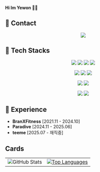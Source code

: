 **Hi Im Yewon 🐱‍💻**

## 📧 Contact
<p align='center'>
  <!-- gmail -->
  <img src="https://img.shields.io/badge/noddy0501@gmail.com-EA4335?style=flat-square&logo=gmail&logoColor=white"/>
</p>

<!-- 기술 스택 -->
## 📌 Tech Stacks

<p align='center'>
<img src="https://img.shields.io/badge/java-%23007396.svg?&style=flat-square&logo=java&logoColor=white" />
<img src="https://img.shields.io/badge/spring-%236DB33F.svg?&style=flat-square&logo=spring&logoColor=white" />
<img src="https://img.shields.io/badge/Spring Boot-6DB33F?style=flat-square&logo=springboot&logoColor=white"/>
<img src="https://img.shields.io/badge/Spring Data JPA-6DB33F?style=flat-square&logoColor=white"/>
</p>
<p align='center'>
<img src="https://img.shields.io/badge/mysql-%234479A1.svg?&style=flat-square&logo=mysql&logoColor=white" />
<img src="https://img.shields.io/badge/mongodb-%2347A248.svg?&style=flat-square&logo=mongodb&logoColor=white" />
<img src="https://img.shields.io/badge/postgresql-%23336791.svg?&style=flat-square&logo=postgresql&logoColor=white" />
</p>
<p align='center'>
<img src="https://img.shields.io/badge/amazon%20aws-%23232F3E.svg?&style=flat-square&logo=amazon%20aws&logoColor=white" />
<img src="https://img.shields.io/badge/linux-%23FCC624.svg?&style=flat-square&logo=linux&logoColor=black" />
</p>
<p align='center'>
<img src="https://img.shields.io/badge/python-%233776AB.svg?&style=flat-square&logo=python&logoColor=white" />
<img src="https://img.shields.io/badge/django-%23092E20.svg?&style=flat-square&logo=django&logoColor=white" />
</p>

## 💼 Experience
- **BranXFitness** [2021.11 - 2024.10]
- **Paradive** [2024.11 - 2025.06]
- **teeme** [2025.07 - 재직중]

## Cards

<table>
<tr>
  <td>
    <picture>
      <source
        srcset="https://github-readme-stats.vercel.app/api?username=hyywon&show_icons=true&theme=dark"
        media="(prefers-color-scheme: dark)"
      />
      <source
        srcset="https://github-readme-stats.vercel.app/api?username=hyywon&show_icons=true"
        media="(prefers-color-scheme: light), (prefers-color-scheme: no-preference)"
      />
      <img src="https://github-readme-stats.vercel.app/api?username=hyywon&show_icons=true" alt="GitHub Stats" />
    </picture>
  </td>
  <td>
    <a href="https://github.com/anuraghazra/github-readme-stats">
      <img src="https://github-readme-stats.vercel.app/api/top-langs/?username=hyywon&layout=compact&hide=html,css,scss,less,ejs,jupyter%20notebook,pug,ruby,javascript,vue&theme=dark" alt="Top Languages" />
    </a>
  </td>
</tr>
</table>
